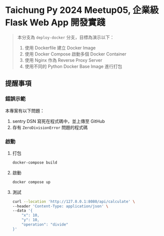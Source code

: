 # Taichung Py 2024 Meetup05, 企業級 Flask Web App 開發實踐

> 本分支為 `deploy-docker` 分支，目標為演示以下：
> 
>  1. 使用 Dockerfile 建立 Docker Image
>  2. 使用 Docker Compose 啟動多個 Docker Container
>  3. 使用 Nginx 作為 Reverse Proxy Server
>  4. 使用不同的 Python Docker Base Image 進行打包

## 提醒事項

### 錯誤示範
本專案有以下問題：
1. sentry DSN 寫死在程式碼中，並上傳至 GitHub
2. 存有 `ZeroDivisionError` 問題的程式碼

### 啟動
1. 打包
    ``` bash
    docker-compose build
    ```
2. 啟動
    ``` bash
    docker compose up
    ```
3. 測試
    ``` bash
    curl --location 'http://127.0.0.1:8080/api/calculate' \
    --header 'Content-Type: application/json' \
    --data '{
        "x": 10,
        "y": 10,
        "operation": "divide"
    }'
    ```
